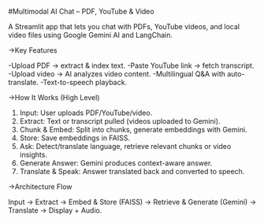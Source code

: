 #Multimodal AI Chat – PDF, YouTube & Video

A Streamlit app that lets you chat with PDFs, YouTube videos, and local video files using Google Gemini AI and LangChain.

->Key Features

-Upload PDF → extract & index text.
-Paste YouTube link → fetch transcript.
-Upload video → AI analyzes video content.
-Multilingual Q&A with auto-translate.
-Text-to-speech playback.

->How It Works (High Level)

1. Input: User uploads PDF/YouTube/video.
2. Extract: Text or transcript pulled (videos uploaded to Gemini).
3. Chunk & Embed: Split into chunks, generate embeddings with Gemini.
4. Store: Save embeddings in FAISS.
5. Ask: Detect/translate language, retrieve relevant chunks or video insights.
6. Generate Answer: Gemini produces context-aware answer.
7. Translate & Speak: Answer translated back and converted to speech.


->Architecture Flow

Input → Extract → Embed & Store (FAISS) → Retrieve & Generate (Gemini) → Translate → Display + Audio.

